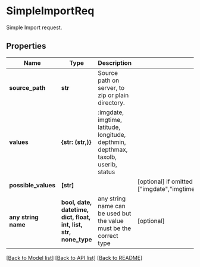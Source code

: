 # SimpleImportReq

Simple Import request. 

## Properties
Name | Type | Description | Notes
------------ | ------------- | ------------- | -------------
**source_path** | **str** | Source path on server, to zip or plain directory. | 
**values** | **{str: (str,)}** | :imgdate, imgtime, latitude, longitude, depthmin, depthmax, taxolb, userlb, status | 
**possible_values** | **[str]** |  | [optional]  if omitted the server will use the default value of ["imgdate","imgtime","latitude","longitude","depthmin","depthmax","taxolb","userlb","status"]
**any string name** | **bool, date, datetime, dict, float, int, list, str, none_type** | any string name can be used but the value must be the correct type | [optional]

[[Back to Model list]](../README.md#documentation-for-models) [[Back to API list]](../README.md#documentation-for-api-endpoints) [[Back to README]](../README.md)


